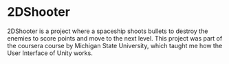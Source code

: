 # 2DShooter
2DShooter is a project where a spaceship shoots bullets to destroy the enemies to score points and move to the next level. This project was part of the coursera course by Michigan State University, which taught me how the User Interface of Unity works. 
